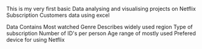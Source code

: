 This is my very first basic Data analysing and visualising projects on Netflix Subscription Customers data using excel

Data Contains Most watched Genre
Describes widely used region 
Type of subscription 
Number of ID's per person
Age range of mostly used 
Prefered device for using Netflix
